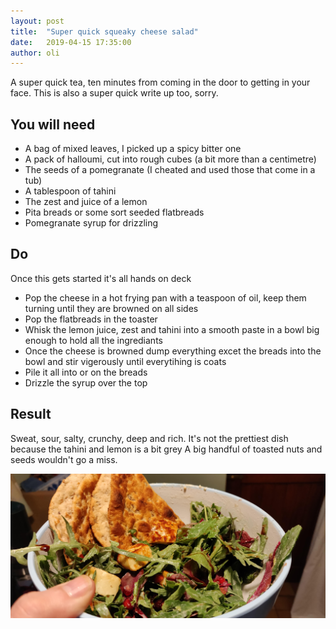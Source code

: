 ```yaml
---
layout: post
title:  "Super quick squeaky cheese salad"
date:   2019-04-15 17:35:00
author: oli
---
```


A super quick tea, ten minutes from coming in the door to getting in your face.  This is also a super quick write up too, sorry.

## You will need

* A bag of mixed leaves, I picked up a spicy bitter one
* A pack of halloumi, cut into rough cubes (a bit more than a centimetre)
* The seeds of a pomegranate (I cheated and used those that come in a tub)
* A tablespoon of tahini
* The zest and juice of a lemon
* Pita breads or some sort seeded flatbreads
* Pomegranate syrup for drizzling


## Do

Once this gets started it's all hands on deck

* Pop the cheese in a hot frying pan with a teaspoon of oil, keep them turning until they are browned on all sides
* Pop the flatbreads in the toaster
* Whisk the lemon juice, zest and tahini into a smooth paste in a bowl big enough to hold all the ingrediants
* Once the cheese is browned dump everything excet the breads into the bowl and stir vigerously until everytihing is coats
* Pile it all into or on the breads
* Drizzle the syrup over the top

## Result

Sweat, sour, salty, crunchy, deep and rich.  It's not the prettiest dish because the tahini and lemon is a bit grey  A big handful of toasted nuts and seeds wouldn't go a miss.


![GET IN MY FACE](/images/super_quick_squeaky_cheese_salad.jpg)
